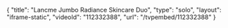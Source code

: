 {
    "title": "Lancme Jumbo Radiance Skincare Duo",
    "type": "solo",
    "layout": "iframe-static",
    "videoId": "112332388",
    "url": "\/tvpembed\/112332388"
}